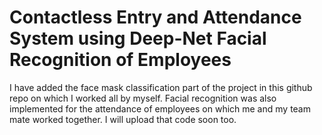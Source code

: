 # Contactless Entry and Attendance System using Deep-Net Facial Recognition of Employees

I have added the face mask classification part of the project in this github repo on which I worked all by myself. Facial recognition was also implemented for the attendance of employees on which me and my team mate worked together. I will upload that code soon too.
